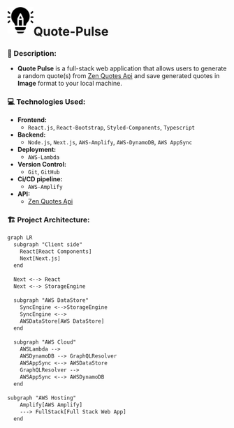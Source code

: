 <img align="left" width="60" height="60" src="./assets/idea.png" alt="Image Segmentation Tool">

# Quote-Pulse
### 📝 Description:

- **Quote Pulse** is a full-stack web application that allows users to generate a random quote(s) from [Zen Quotes Api](https://zenquotes.io/) and save  generated quotes in **Image** format to your local machine.

### 💻 Technologies Used:

- **Frontend:** 
  - `React.js`, `React-Bootstrap`, `Styled-Components`, `Typescript`
- **Backend:**
  - `Node.js`, `Next.js`, `AWS-Amplify`, `AWS-DynamoDB`, `AWS AppSync` 
- **Deployment:**
  - `AWS-Lambda`
- **Version Control:**
  - `Git`, `GitHub`
- **Ci/CD pipeline:**
  - `AWS-Amplify`
- **API:**
  - [Zen Quotes Api](https://zenquotes.io/random)
   
    

### 🏗️ Project Architecture:
```mermaid
graph LR
  subgraph "Client side"
    React[React Components]
    Next[Next.js]
  end

  Next <--> React
  Next <--> StorageEngine

  subgraph "AWS DataStore"
    SyncEngine <-->StorageEngine
    SyncEngine <-->
    AWSDataStore[AWS DataStore]
  end

  subgraph "AWS Cloud"
    AWSLambda -->
    AWSDynamoDB --> GraphQLResolver
    AWSAppSync <--> AWSDataStore
    GraphQLResolver --> 
    AWSAppSync <--> AWSDynamoDB
  end

subgraph "AWS Hosting"
    Amplify[AWS Amplify]
    ---> FullStack[Full Stack Web App]
  end

```

